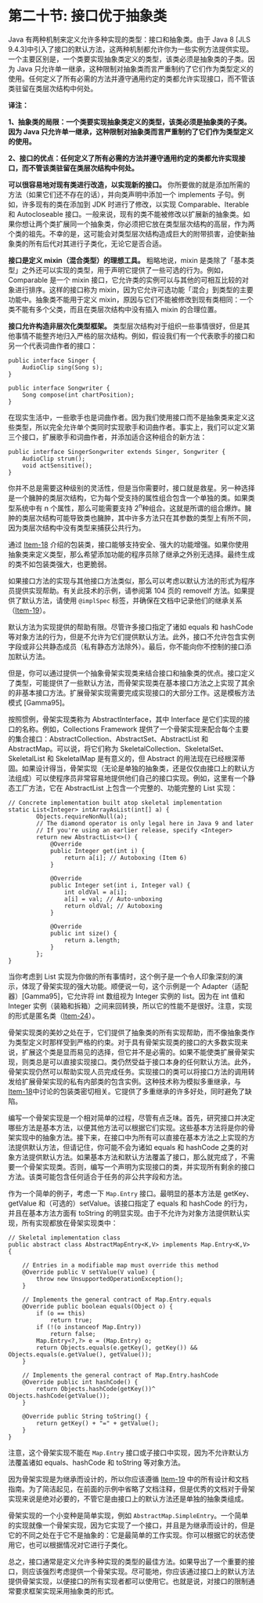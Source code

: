 # 第二十节: 接口优于抽象类

Java 有两种机制来定义允许多种实现的类型：接口和抽象类。由于 Java 8 [JLS 9.4.3]中引入了接口的默认方法，这两种机制都允许你为一些实例方法提供实现。一个主要区别是，一个类要实现抽象类定义的类型，该类必须是抽象类的子类。因为 Java 只允许单一继承，这种限制对抽象类而言严重制约了它们作为类型定义的使用。任何定义了所有必需的方法并遵守通用约定的类都允许实现接口，而不管该类驻留在类层次结构中何处。

**译注：**

**1、抽象类的局限：一个类要实现抽象类定义的类型，该类必须是抽象类的子类。因为 Java 只允许单一继承，这种限制对抽象类而言严重制约了它们作为类型定义的使用。**

**2、接口的优点：任何定义了所有必需的方法并遵守通用约定的类都允许实现接口，而不管该类驻留在类层次结构中何处。**

**可以很容易地对现有类进行改造，以实现新的接口。** 你所要做的就是添加所需的方法（如果它们还不存在的话），并向类声明中添加一个 implements 子句。例如，许多现有的类在添加到 JDK 时进行了修改，以实现 Comparable、Iterable 和 Autocloseable 接口。一般来说，现有的类不能被修改以扩展新的抽象类。如果你想让两个类扩展同一个抽象类，你必须把它放在类型层次结构的高层，作为两个类的祖先。不幸的是，这可能会对类型层次结构造成巨大的附带损害，迫使新抽象类的所有后代对其进行子类化，无论它是否合适。

**接口是定义 mixin（混合类型）的理想工具。** 粗略地说，mixin 是类除了「基本类型」之外还可以实现的类型，用于声明它提供了一些可选的行为。例如，Comparable 是一个 mixin 接口，它允许类的实例可以与其他的可相互比较的对象进行排序。这样的接口称为 mixin，因为它允许可选功能「混合」到类型的主要功能中。抽象类不能用于定义 mixin，原因与它们不能被修改到现有类相同：一个类不能有多个父类，而且在类层次结构中没有插入 mixin 的合理位置。

**接口允许构造非层次化类型框架。** 类型层次结构对于组织一些事情很好，但是其他事情不能整齐地归入严格的层次结构。例如，假设我们有一个代表歌手的接口和另一个代表词曲作者的接口：

```
public interface Singer {
    AudioClip sing(Song s);
}

public interface Songwriter {
    Song compose(int chartPosition);
}
```

在现实生活中，一些歌手也是词曲作者。因为我们使用接口而不是抽象类来定义这些类型，所以完全允许单个类同时实现歌手和词曲作者。事实上，我们可以定义第三个接口，扩展歌手和词曲作者，并添加适合这种组合的新方法：

```
public interface SingerSongwriter extends Singer, Songwriter {
    AudioClip strum();
    void actSensitive();
}
```

你并不总是需要这种级别的灵活性，但是当你需要时，接口就是救星。另一种选择是一个臃肿的类层次结构，它为每个受支持的属性组合包含一个单独的类。如果类型系统中有 n 个属性，那么可能需要支持 2<sup>n</sup>种组合。这就是所谓的组合爆炸。臃肿的类层次结构可能导致类也臃肿，其中许多方法只在其参数的类型上有所不同，因为类层次结构中没有类型来捕获公共行为。

通过 [Item-18](/Chapter-4/Chapter-4-Item-18-Favor-composition-over-inheritance.md) 介绍的包装类，接口能够支持安全、强大的功能增强。如果你使用抽象类来定义类型，那么希望添加功能的程序员除了继承之外别无选择。最终生成的类不如包装类强大，也更脆弱。

如果接口方法的实现与其他接口方法类似，那么可以考虑以默认方法的形式为程序员提供实现帮助。有关此技术的示例，请参阅第 104 页的 removeIf 方法。如果提供了默认方法，请使用 `@implSpec` 标签，并确保在文档中记录他们的继承关系（[Item-19](/Chapter-4/Chapter-4-Item-19-Design-and-document-for-inheritance-or-else-prohibit-it.md)）。

默认方法为实现提供的帮助有限。尽管许多接口指定了诸如 equals 和 hashCode 等对象方法的行为，但是不允许为它们提供默认方法。此外，接口不允许包含实例字段或非公共静态成员（私有静态方法除外）。最后，你不能向你不控制的接口添加默认方法。

但是，你可以通过提供一个抽象骨架实现类来结合接口和抽象类的优点。接口定义了类型，可能提供了一些默认方法，而骨架实现类在基本接口方法之上实现了其余的非基本接口方法。扩展骨架实现需要完成实现接口的大部分工作。这是模板方法模式 [Gamma95]。


按照惯例，骨架实现类称为 AbstractInterface，其中 Interface 是它们实现的接口的名称。例如，Collections Framework 提供了一个骨架实现来配合每个主要的集合接口：AbstractCollection、AbstractSet、AbstractList 和 AbstractMap。可以说，将它们称为 SkeletalCollection、SkeletalSet、SkeletalList 和 SkeletalMap 是有意义的，但 Abstract 的用法现在已经根深蒂固。如果设计得当，骨架实现（无论是单独的抽象类，还是仅仅由接口上的默认方法组成）可以使程序员非常容易地提供他们自己的接口实现。例如，这里有一个静态工厂方法，它在 AbstractList 上包含一个完整的、功能完整的 List 实现：

```
// Concrete implementation built atop skeletal implementation
static List<Integer> intArrayAsList(int[] a) {
        Objects.requireNonNull(a);
        // The diamond operator is only legal here in Java 9 and later
        // If you're using an earlier release, specify <Integer>
        return new AbstractList<>() {
            @Override
            public Integer get(int i) {
                return a[i]; // Autoboxing (Item 6)
            }

            @Override
            public Integer set(int i, Integer val) {
                int oldVal = a[i];
                a[i] = val; // Auto-unboxing
                return oldVal; // Autoboxing
            }

            @Override
            public int size() {
                return a.length;
            }
        };
}
```

当你考虑到 List 实现为你做的所有事情时，这个例子是一个令人印象深刻的演示，体现了骨架实现的强大功能。顺便说一句，这个示例是一个 Adapter（适配器）[Gamma95]，它允许将 int 数组视为 Integer 实例的 list。因为在 int 值和 Integer 实例（装箱和拆箱）之间来回转换，所以它的性能不是很好。注意，实现的形式是匿名类（[Item-24](/Chapter-4/Chapter-4-Item-24-Favor-static-member-classes-over-nonstatic.md)）。

骨架实现类的美妙之处在于，它们提供了抽象类的所有实现帮助，而不像抽象类作为类型定义时那样受到严格的约束。对于具有骨架实现类的接口的大多数实现来说，扩展这个类是显而易见的选择，但它并不是必需的。如果不能使类扩展骨架实现，则类总是可以直接实现接口。类仍然受益于接口本身的任何默认方法。此外，骨架实现仍然可以帮助实现人员完成任务。实现接口的类可以将接口方法的调用转发给扩展骨架实现的私有内部类的包含实例。这种技术称为模拟多重继承，与[Item-18](/Chapter-4/Chapter-4-Item-18-Favor-composition-over-inheritance.md)中讨论的包装类密切相关。它提供了多重继承的许多好处，同时避免了缺陷。

编写一个骨架实现是一个相对简单的过程，尽管有点乏味。首先，研究接口并决定哪些方法是基本方法，以便其他方法可以根据它们实现。这些基本方法将是你的骨架实现中的抽象方法。接下来，在接口中为所有可以直接在基本方法之上实现的方法提供默认方法，但请记住，你可能不会为诸如 equals 和 hashCode 之类的对象方法提供默认方法。如果基本方法和默认方法覆盖了接口，那么就完成了，不需要一个骨架实现类。否则，编写一个声明为实现接口的类，并实现所有剩余的接口方法。该类可能包含任何适合于任务的非公共字段和方法。

作为一个简单的例子，考虑一下 `Map.Entry` 接口。最明显的基本方法是 getKey、getValue 和（可选的）setValue。该接口指定了 equals 和 hashCode 的行为，并且在基本方法方面有 toString 的明显实现。由于不允许为对象方法提供默认实现，所有实现都放在骨架实现类中：

```
// Skeletal implementation class
public abstract class AbstractMapEntry<K,V> implements Map.Entry<K,V> {

    // Entries in a modifiable map must override this method
    @Override public V setValue(V value) {
        throw new UnsupportedOperationException();
    }

    // Implements the general contract of Map.Entry.equals
    @Override public boolean equals(Object o) {
        if (o == this)
            return true;
        if (!(o instanceof Map.Entry))
            return false;
        Map.Entry<?,?> e = (Map.Entry) o;
        return Objects.equals(e.getKey(), getKey()) && Objects.equals(e.getValue(), getValue());
    }

    // Implements the general contract of Map.Entry.hashCode
    @Override public int hashCode() {
        return Objects.hashCode(getKey())^ Objects.hashCode(getValue());
    }

    @Override public String toString() {
        return getKey() + "=" + getValue();
    }
}
```

注意，这个骨架实现不能在 `Map.Entry` 接口或子接口中实现，因为不允许默认方法覆盖诸如 equals、hashCode 和 toString 等对象方法。

因为骨架实现是为继承而设计的，所以你应该遵循 [Item-19](/Chapter-4/Chapter-4-Item-19-Design-and-document-for-inheritance-or-else-prohibit-it.md) 中的所有设计和文档指南。为了简洁起见，在前面的示例中省略了文档注释，但是优秀的文档对于骨架实现来说是绝对必要的，不管它是由接口上的默认方法还是单独的抽象类组成。

骨架实现的一个小变种是简单实现，例如 `AbstractMap.SimpleEntry`。一个简单的实现就像一个骨架实现，因为它实现了一个接口，并且是为继承而设计的，但是它的不同之处在于它不是抽象的：它是最简单的工作实现。你可以根据它的状态使用它，也可以根据情况对它进行子类化。

总之，接口通常是定义允许多种实现的类型的最佳方法。如果导出了一个重要的接口，则应该强烈考虑提供一个骨架实现。尽可能地，你应该通过接口上的默认方法提供骨架实现，以便接口的所有实现者都可以使用它。也就是说，对接口的限制通常要求框架实现采用抽象类的形式。